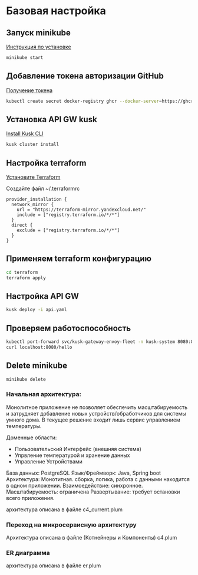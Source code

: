 # Базовая настройка

## Запуск minikube

[Инструкция по установке](https://minikube.sigs.k8s.io/docs/start/)

```bash
minikube start
```


## Добавление токена авторизации GitHub

[Получение токена](https://github.com/settings/tokens/new)

```bash
kubectl create secret docker-registry ghcr --docker-server=https://ghcr.io --docker-username=<github_username> --docker-password=<github_token> -n default
```


## Установка API GW kusk

[Install Kusk CLI](https://docs.kusk.io/getting-started/install-kusk-cli)

```bash
kusk cluster install
```


## Настройка terraform

[Установите Terraform](https://yandex.cloud/ru/docs/tutorials/infrastructure-management/terraform-quickstart#install-terraform)


Создайте файл ~/.terraformrc

```hcl
provider_installation {
  network_mirror {
    url = "https://terraform-mirror.yandexcloud.net/"
    include = ["registry.terraform.io/*/*"]
  }
  direct {
    exclude = ["registry.terraform.io/*/*"]
  }
}
```

## Применяем terraform конфигурацию 

```bash
cd terraform
terraform apply
```

## Настройка API GW

```bash
kusk deploy -i api.yaml
```

## Проверяем работоспособность

```bash
kubectl port-forward svc/kusk-gateway-envoy-fleet -n kusk-system 8080:80
curl localhost:8080/hello
```


## Delete minikube

```bash
minikube delete
```


### Начальная архитектура:

Монолитное приложение не позволяет обеспечить масштабируемость и затрудняет добавление новых устройств/обработчиков для системы умного дома. В текущее решение входит лишь сервис управлением температуры. 

Доменные области: 
- Пользовательский Интерфейс (внешняя система)
- Упрвление температурой и хранение данных
- Управление Устройствами

База данных: PostgreSQL
Язык/Фреймворк: Java, Spring boot
Архитектура: Монотитная. сборка, логика, работа с данными находится в одном приложении. 
Взаимоедействие: синхронное.
Масштабируемость: ограничена
Развертывание: требует остановки всего приложения. 

архитектура описана в файле c4_current.plum

### Переход на микросервисную архитектуру

Архитектура описана в файле (Котнейнеры и Компоненты) c4.plum

### ER диаграмма

архитектура описана в файле er.plum